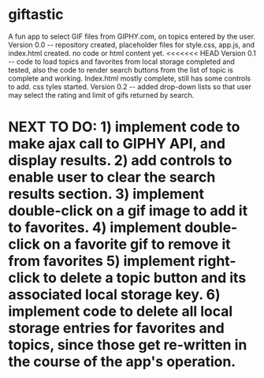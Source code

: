 # giftastic
A fun app to select GIF files from GIPHY.com, on topics entered by the user.
Version 0.0 -- repository created, placeholder files for style.css, app.js, and index.html created. no code or html content yet.
<<<<<<< HEAD
Version 0.1 -- code to load topics and favorites from local storage completed and tested, also the code to render search buttons from the list of topic is complete and working. Index.html mostly complete, still has some controls to add. css tyles started.
Version 0.2 -- added drop-down lists so that user may select the rating and limit of gifs returned by search.

NEXT TO DO: 1) implement code to make ajax call to GIPHY  API, and display results.
2) add controls to enable user to clear the search results section.
3) implement double-click on a gif image to add it to favorites.
4) implement double-click on a favorite gif to remove it from favorites
5) implement right-click to delete a topic button and its associated local storage key.
6) implement code to delete all local storage entries for favorites and topics, since those get re-written in the course of the app's operation.
=======
